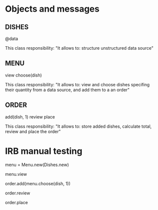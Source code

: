 Objects and messages
==================

DISHES
------
@data

This class responsibility: "It allows to: structure unstructured data source"


MENU
------
view
choose(dish)

This class responsibility: "It allows to: view and choose dishes specifing their quantity from a data source, and add them to a an order"

ORDER
------
add(dish, 1)
review
place

This class responsibility: "It allows to: store added dishes, calculate total, review and place the order"





IRB manual testing
==================

menu = Menu.new(Dishes.new)

menu.view

order.add(menu.choose(dish, 1))

order.review

order.place

